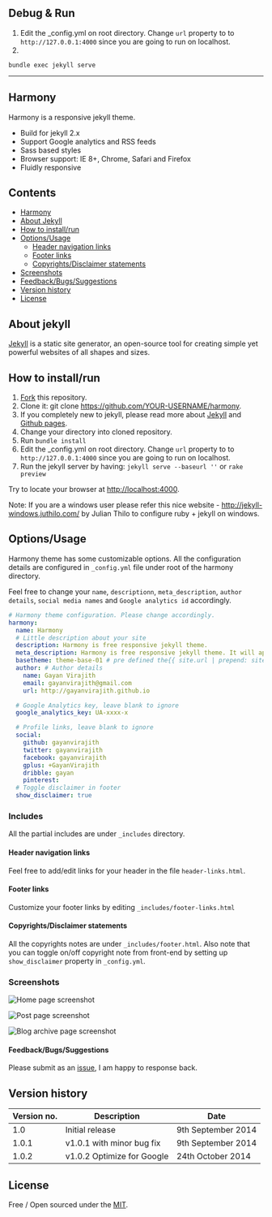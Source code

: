 ## Debug & Run
1. Edit the _config.yml on root directory. Change `url` property to to 
`http://127.0.0.1:4000` since you are going to run on localhost.
2. 
```
bundle exec jekyll serve
```

---

## Harmony

Harmony is a responsive jekyll theme. 

- Build for jekyll 2.x
- Support Google analytics and RSS feeds
- Sass based styles
- Browser support: IE 8+, Chrome, Safari and Firefox 
- Fluidly responsive 

## Contents

- [Harmony](#harmony)
- [About Jekyll](#about-jekyll)
- [How to install/run](#how-to-installrun)
- [Options/Usage](#optionsusage)
  - [Header navigation links](#header-navigation-links)
  - [Footer links](#footer-links)
  - [Copyrights/Disclaimer statements](#copyrightsdisclaimer-statements)
- [Screenshots](#screenshots)
- [Feedback/Bugs/Suggestions](#feedbackbugssuggestions)
- [Version history](#version-history)
- [License](#license)

## About jekyll 

[Jekyll](http://jekyllrb.com/) is a static site generator, an open-source tool for creating simple yet powerful websites of all shapes and sizes.

## How to install/run

1. [Fork](https://github.com/web-create/harmony/fork) this repository.
2. Clone it: git clone https://github.com/YOUR-USERNAME/harmony.
3. If you completely new to jekyll, please read more about [Jekyll](http://jekyllrb.com/) and [Github pages](https://help.github.com/articles/using-jekyll-with-pages).
4. Change your directory into cloned repository. 
5. Run `bundle install`
6. Edit the _config.yml on root directory. Change `url` property to to 
`http://127.0.0.1:4000` since you are going to run on localhost.
7. Run the jekyll server by having: `jekyll serve --baseurl ''` or `rake preview`   

Try to locate your browser at [http://localhost:4000](http://localhost:4000).

Note: If you are a windows user please refer this nice website - http://jekyll-windows.juthilo.com/ by Julian Thilo to configure ruby + jekyll on windows.

## Options/Usage

Harmony theme has some customizable options. All the configuration details are 
configured in `_config.yml` file under root of the harmony directory. 

Feel free to change your `name`, `descriptionn`, `meta_description`, `author details`,
`social media names` and `Google analytics id` accordingly. 

``` yml
# Harmony theme configuration. Please change accordingly.
harmony:
  name: Harmony
  # Little description about your site
  description: Harmony is free responsive jekyll theme.
  meta_description: Harmony is free responsive jekyll theme. It will appear in your document head meta (for Google search results) and in your feed.xml site description.
  basetheme: theme-base-01 # pre defined the{{ site.url | prepend: site.baseurl }}mes are darken, blue-water, reddish.
  author: # Author details
    name: Gayan Virajith
    email: gayanvirajith@gmail.com
    url: http://gayanvirajith.github.io

  # Google Analytics key, leave blank to ignore
  google_analytics_key: UA-xxxx-x

  # Profile links, leave blank to ignore
  social: 
    github: gayanvirajith
    twitter: gayanvirajith
    facebook: gayanvirajith
    gplus: +GayanVirajith
    dribble: gayan
    pinterest: 
  # Toggle disclaimer in footer
  show_disclaimer: true
```

### Includes 

All the partial includes are under `_includes` directory.

#### Header navigation links

Feel free to add/edit links for your header in the file `header-links.html`.

#### Footer links

Customize your footer links by editing `_includes/footer-links.html`

#### Copyrights/Disclaimer statements

All the copyrights notes are under `_includes/footer.html`. Also note that you 
can toggle on/off copyright note from front-end by setting up `show_disclaimer` 
property in `_config.yml`. 

### Screenshots
![Home page screenshot](https://raw.githubusercontent.com/web-create/harmony/master/assets/css/images/harmony-web.jpg "Desktop screen")

![Post page screenshot](https://raw.githubusercontent.com/web-create/harmony/master/assets/css/images/harmony-web-2.jpg "Post page screen-shot")

![Blog archive page screenshot](https://raw.githubusercontent.com/web-create/harmony/master/assets/css/images/harmony-web-3.jpg "Blog archive page screen-shot")

#### Feedback/Bugs/Suggestions 

Please submit as an [issue](https://github.com/web-create/harmony/issues/new),
I am happy to response back.

Version history
---------------

| Version no. | Description  | Date |
| --- | --- | --- |
| 1.0 | Initial release | 9th September 2014 |
| 1.0.1 | v1.0.1 with minor bug fix | 9th September 2014 |
| 1.0.2 | v1.0.2 Optimize for Google | 24th October 2014 |


## License

Free / Open sourced under the 
[MIT](https://github.com/web-create/harmony/blob/master/LICENSE.md).
